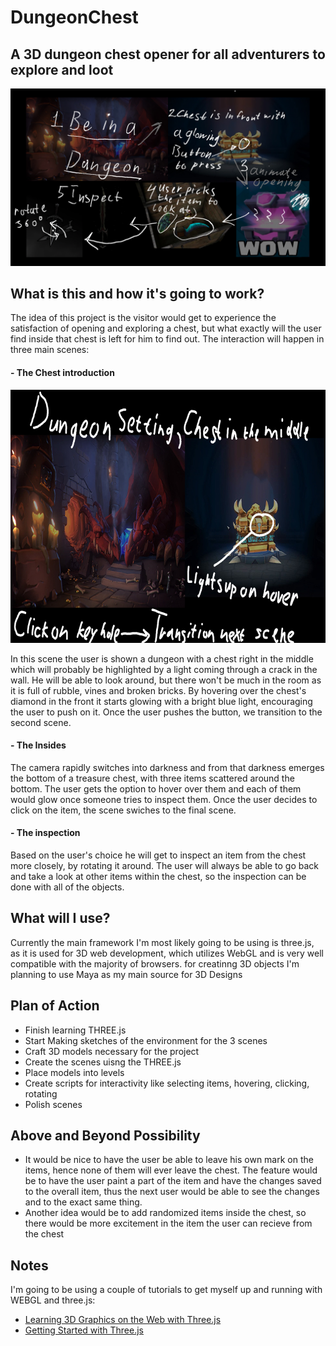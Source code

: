 # DungeonChest
## A 3D dungeon chest opener for all adventurers to explore and loot 

![alt text](https://github.com/DennisSSDev/DungeonChest/blob/master/Plans-Mocks/Mock.jpg)

## What is this and how it's going to work?

The idea of this project is the visitor would get to experience the satisfaction of opening and exploring a chest, but what exactly will the user find inside that chest is left for him to find out. 
The interaction will happen in three main scenes: 

#### - The Chest introduction

<p align="center">
  <img width="720" height="405" src="https://github.com/DennisSSDev/DungeonChest/blob/master/Plans-Mocks/Mock_Scene_1.jpg">
</p>

In this scene the user is shown a dungeon with a chest right in the middle which will probably be highlighted by a light coming through a crack in the wall. He will be able to look around, but there won't be much in the room as it is full of rubble, vines and broken bricks. By hovering over the chest's diamond in the front it starts glowing with a bright blue light, encouraging the user to push on it. Once the user pushes the button, we transition to the second scene.
#### - The Insides
The camera rapidly switches into darkness and from that darkness emerges the bottom of a treasure chest, with three items scattered around the bottom. The user gets the option to hover over them and each of them would glow once someone tries to inspect them. Once the user decides to click on the item, the scene swiches to the final scene.
#### - The inspection
Based on the user's choice he will get to inspect an item from the chest more closely, by rotating it around. The user will always be able to go back and take a look at other items within the chest, so the inspection can be done with all of the objects.


## What will I use?
Currently the main framework I'm most likely going to be using is three.js, as it is used for 3D web development, which utilizes WebGL and is very well compatible with the majority of browsers. for creatinng 3D objects I'm planning to use Maya as my main source for 3D Designs

## Plan of Action
- Finish learning THREE.js
- Start Making sketches of the environment for the 3 scenes
- Craft 3D models necessary for the project
- Create the scenes uisng the THREE.js
- Place models into levels
- Create scripts for interactivity like selecting items, hovering, clicking, rotating
- Polish scenes

## Above and Beyond Possibility
- It would be nice to have the user be able to leave his own mark on the items, hence none of them will ever leave the chest. The feature would be to have the user paint a part of the item and have the changes saved to the overall item, thus the next user would be able to see the changes and to the exact same thing.
- Another idea would be to add randomized items inside the chest, so there would be more excitement in the item the user can recieve from the chest

## Notes
I'm going to be using a couple of tutorials to get myself up and running with WEBGL and three.js:
- [Learning 3D Graphics on the Web with Three.js](https://www.lynda.com/JavaScript-tutorials/Learning-3D-Graphics-Web-Three-js/586668-2.html?org=rit.edu)
- [Getting Started with Three.js](https://aerotwist.com/tutorials/getting-started-with-three-js/)


